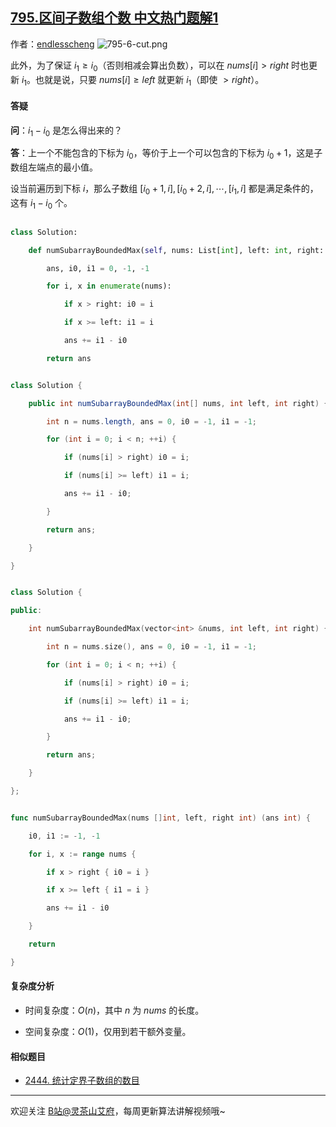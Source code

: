 ## [795.区间子数组个数 中文热门题解1](https://leetcode.cn/problems/number-of-subarrays-with-bounded-maximum/solutions/100000/tu-jie-yi-ci-bian-li-jian-ji-xie-fa-pyth-n75l)

作者：[endlesscheng](https://leetcode.cn/u/endlesscheng)
![795-6-cut.png](https://pic.leetcode.cn/1669084583-IMnUqE-795-6-cut.png)

此外，为了保证 $i_1\ge i_0$（否则相减会算出负数），可以在 $\textit{nums}[i]>\textit{right}$ 时也更新 $i_1$。也就是说，只要 $\textit{nums}[i]\ge\textit{left}$ 就更新 $i_1$（即使 $>\textit{right}$）。

#### 答疑

**问**：$i_1-i_0$ 是怎么得出来的？

**答**：上一个不能包含的下标为 $i_0$，等价于上一个可以包含的下标为 $i_0+1$，这是子数组左端点的最小值。

设当前遍历到下标 $i$，那么子数组 $[i_0+1,i],[i_0+2,i],\cdots,[i_1,i]$ 都是满足条件的，这有 $i_1-i_0$ 个。

```py [sol1-Python3]
class Solution:
    def numSubarrayBoundedMax(self, nums: List[int], left: int, right: int) -> int:
        ans, i0, i1 = 0, -1, -1
        for i, x in enumerate(nums):
            if x > right: i0 = i
            if x >= left: i1 = i
            ans += i1 - i0
        return ans
```

```java [sol1-Java]
class Solution {
    public int numSubarrayBoundedMax(int[] nums, int left, int right) {
        int n = nums.length, ans = 0, i0 = -1, i1 = -1;
        for (int i = 0; i < n; ++i) {
            if (nums[i] > right) i0 = i;
            if (nums[i] >= left) i1 = i;
            ans += i1 - i0;
        }
        return ans;
    }
}
```

```cpp [sol1-C++]
class Solution {
public:
    int numSubarrayBoundedMax(vector<int> &nums, int left, int right) {
        int n = nums.size(), ans = 0, i0 = -1, i1 = -1;
        for (int i = 0; i < n; ++i) {
            if (nums[i] > right) i0 = i;
            if (nums[i] >= left) i1 = i;
            ans += i1 - i0;
        }
        return ans;
    }
};
```

```go [sol1-Go]
func numSubarrayBoundedMax(nums []int, left, right int) (ans int) {
    i0, i1 := -1, -1
    for i, x := range nums {
        if x > right { i0 = i }
        if x >= left { i1 = i }
        ans += i1 - i0
    }
    return
}
```

#### 复杂度分析

- 时间复杂度：$O(n)$，其中 $n$ 为 $\textit{nums}$ 的长度。
- 空间复杂度：$O(1)$，仅用到若干额外变量。

#### 相似题目

- [2444. 统计定界子数组的数目](https://leetcode.cn/problems/count-subarrays-with-fixed-bounds/)

---

欢迎关注 [B站@灵茶山艾府](https://space.bilibili.com/206214)，每周更新算法讲解视频哦~
